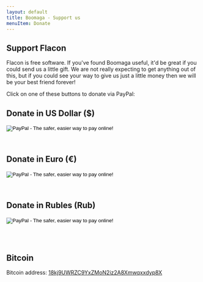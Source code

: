 ```yaml
---
layout: default
title: Boomaga - Support us
menuItem: Donate
---
```


Support Flacon
---------------

Flacon is free software. If you've found Boomaga useful, it'd be great if you could send us a little gift. We are not really expecting to get anything out of this, but if you could see your way to give us just a little money then we will be your best friend forever!

Click on one of these buttons to donate via PayPal:


Donate in US Dollar ($)
-----------------------
<form action="https://www.paypal.com/cgi-bin/webscr" method="post" target="_top">
<input type="hidden" name="cmd" value="_s-xclick">
<input type="hidden" name="hosted_button_id" value="7YRV93G94CQU4">
<input type="image" src="https://www.paypalobjects.com/en_US/i/btn/btn_donateCC_LG.gif" border="0" name="submit" alt="PayPal - The safer, easier way to pay online!">
<img alt="" border="0" src="https://www.paypalobjects.com/ru_RU/i/scr/pixel.gif" width="1" height="1">
</form>

<br>

Donate in Euro (€)
------------------
<form action="https://www.paypal.com/cgi-bin/webscr" method="post" target="_top">
<input type="hidden" name="cmd" value="_s-xclick">
<input type="hidden" name="hosted_button_id" value="EKKP5P8LZF4JL">
<input type="image" src="https://www.paypalobjects.com/en_US/i/btn/btn_donateCC_LG.gif" border="0" name="submit" alt="PayPal - The safer, easier way to pay online!">
<img alt="" border="0" src="https://www.paypalobjects.com/ru_RU/i/scr/pixel.gif" width="1" height="1">
</form>

<br>

Donate in Rubles (Rub)
------------------
<form action="https://www.paypal.com/cgi-bin/webscr" method="post" target="_top">
<input type="hidden" name="cmd" value="_s-xclick">
<input type="hidden" name="hosted_button_id" value="B5BZYPECQ9GUL">
<input type="image" src="https://www.paypalobjects.com/en_US/i/btn/btn_donateCC_LG.gif" border="0" name="submit" alt="PayPal - The safer, easier way to pay online!">
<img alt="" border="0" src="https://www.paypalobjects.com/ru_RU/i/scr/pixel.gif" width="1" height="1">
</form>


<br><br>

Bitcoin
-------
Bitcoin address: <a href="bitcoin:18kj9UWRZC9YxZMoN2iz2A8Xmwqxxdyp8X?label=Boomaga%20Donation">18kj9UWRZC9YxZMoN2iz2A8Xmwqxxdyp8X</a>

<br><br><br><br><br><br><br>
